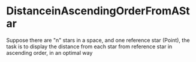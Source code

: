 # DistanceinAscendingOrderFromAStar

Suppose there are "n" stars in a space, and one reference star (Point), the task is to display the distance from each star from reference star in ascending order, in an optimal way